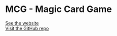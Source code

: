 [comment]: <> (Only edit this file in GitHub as .gitignore prevents it from pushing.)

# MCG - Magic Card Game
[See the website](https://github.com/sfeichtenschlager/mcg/mcg-site/index.php)\
[Visit the GitHub repo](https://github.com/sfeichtenschlager/mcg/)
